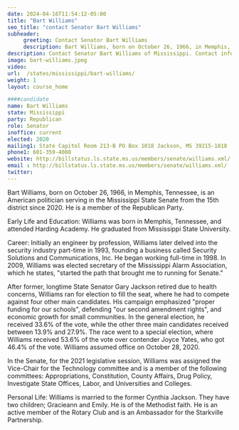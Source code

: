 ```yaml
---
date: 2024-04-16T11:54:12-05:00
title: "Bart Williams"
seo_title: "contact Senator Bart Williams"
subheader:
     greeting: Contact Senator Bart Williams
     description: Bart Williams, born on October 26, 1966, in Memphis, Tennessee, is an American politician serving in the Mississippi State Senate from the 15th district since 2020. He is a member of the Republican Party.
description: Contact Senator Bart Williams of Mississippi. Contact information for Bart Williams includes email address, phone number, and mailing address.
image: bart-williams.jpeg
video:
url:  /states/mississippi/bart-williams/
weight: 1
layout: course_home

####candidate
name: Bart Williams
state: Mississippi
party: Republican
role: Senator
inoffice: current
elected: 2020
mailing1: State Capitol Room 213-B PO Box 1018 Jackson, MS 39215-1018
phone1: 601-359-4088
website: http://billstatus.ls.state.ms.us/members/senate/williams.xml/
email : http://billstatus.ls.state.ms.us/members/senate/williams.xml/
twitter:
---
```


Bart Williams, born on October 26, 1966, in Memphis, Tennessee, is an American politician serving in the Mississippi State Senate from the 15th district since 2020. He is a member of the Republican Party.

Early Life and Education:
Williams was born in Memphis, Tennessee, and attended Harding Academy. He graduated from Mississippi State University.

Career:
Initially an engineer by profession, Williams later delved into the security industry part-time in 1993, founding a business called Security Solutions and Communications, Inc. He began working full-time in 1998. In 2009, Williams was elected secretary of the Mississippi Alarm Association, which he states, "started the path that brought me to running for Senate."

After former, longtime State Senator Gary Jackson retired due to health concerns, Williams ran for election to fill the seat, where he had to compete against four other main candidates. His campaign emphasized "proper funding for our schools", defending "our second amendment rights", and economic growth for small communities. In the general election, he received 33.6% of the vote, while the other three main candidates received between 13.9% and 27.9%. The race went to a special election, where Williams received 53.6% of the vote over contender Joyce Yates, who got 46.4% of the vote. Williams assumed office on October 28, 2020.

In the Senate, for the 2021 legislative session, Williams was assigned the Vice-Chair for the Technology committee and is a member of the following committees: Appropriations, Constitution, County Affairs, Drug Policy, Investigate State Offices, Labor, and Universities and Colleges.

Personal Life:
Williams is married to the former Cynthia Jackson. They have two children; Gracieann and Emily. He is of the Methodist faith. He is an active member of the Rotary Club and is an Ambassador for the Starkville Partnership.
